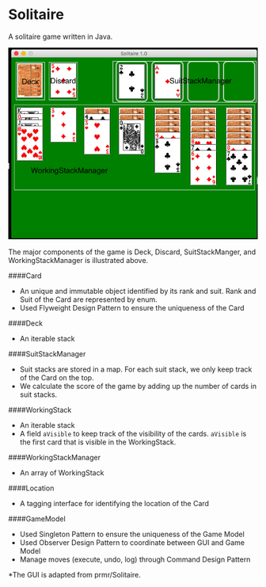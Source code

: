 # Solitaire

A solitaire game written in Java.

![alt text](https://github.com/CharlotteXiaoYeDing/Solitaire/blob/master/Solitaire/Readme1.png "Logo Title Text 1")

The major components of the game is Deck, Discard, SuitStackManger, and WorkingStackManager is illustrated above.

####Card
 - An unique and immutable object identified by its rank and suit. Rank and Suit of the Card are represented by enum.
 - Used Flyweight Design Pattern to ensure the uniqueness of the Card

####Deck
 - An iterable stack

####SuitStackManager
- Suit stacks are stored in a map. For each suit stack, we only keep track of the Card on the top.
- We calculate the score of the game by adding up the number of cards in suit stacks.

####WorkingStack
- An iterable stack
- A field `aVisible` to keep track of the visibility of the cards. `aVisible` is the first card that is visible in the WorkingStack.

####WorkingStackManager
- An array of WorkingStack

####Location
- A tagging interface for identifying the location of the Card

####GameModel
- Used Singleton Pattern to ensure the uniqueness of the Game Model
- Used Observer Design Pattern to coordinate between GUI and Game Model 
- Manage moves (execute, undo, log) through Command Design Pattern

*The GUI is adapted from prmr/Solitaire. 

